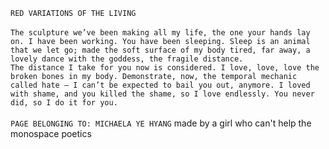 `` RED VARIATIONS OF THE LIVING ``
<br>
<br>
`` The sculpture we’ve been making all my life, the one your hands lay on. I have been working. You have been sleeping. Sleep is an animal that we let go; made the soft surface of my body tired, far away, a lovely dance with the goddess, the fragile distance. ``
<br>
`` The distance I take for you now is considered. I love, love, love the broken bones in my body. Demonstrate, now, the temporal mechanic called hate — I can’t be expected to bail you out, anymore. I loved with shame, and you killed the shame, so I love endlessly. You never did, so I do it for you. ``
<br>
<br>
`` PAGE BELONGING TO: MICHAELA YE HYANG ``
made by a girl who can't help the monospace poetics
